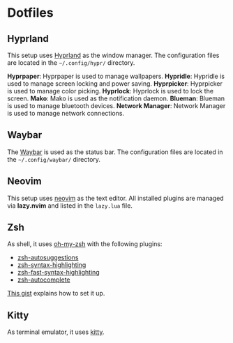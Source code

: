 # Dotfiles

## Hyprland

This setup uses [Hyprland](https://hyprland.org/) as the window manager. The configuration files are located in the `~/.config/hypr/` directory.

**Hyprpaper**: Hyprpaper is used to manage wallpapers.
**Hypridle**: Hypridle is used to manage screen locking and power saving.
**Hyprpicker**: Hyprpicker is used to manage color picking.
**Hyprlock**: Hyprlock is used to lock the screen.
**Mako**: Mako is used as the notification daemon.
**Blueman**: Blueman is used to manage bluetooth devices.
**Network Manager**: Network Manager is used to manage network connections.

## Waybar

The [Waybar](https://github.com/Alexays/Waybar/) is used as the status bar. The configuration files are located in the `~/.config/waybar/` directory.

## Neovim

This setup uses [neovim](https://neovim.io/) as the text editor.  All installed plugins are managed via **lazy.nvim** and listed in the `lazy.lua` file.

## Zsh

As shell, it uses [oh-my-zsh](https://ohmyz.sh/) with the following plugins:
- [zsh-autosuggestions](https://github.com/zsh-users/zsh-autosuggestions.git)
- [zsh-syntax-highlighting](https://github.com/zsh-users/zsh-syntax-highlighting.git)
- [zsh-fast-syntax-highlighting](https://github.com/zdharma-continuum/fast-syntax-highlighting.git)
- [zsh-autocomplete](https://github.com/marlonrichert/zsh-autocomplete.git)

[This gist](https://gist.github.com/n1snt/454b879b8f0b7995740ae04c5fb5b7df) explains how to set it up.

## Kitty

As terminal emulator, it uses [kitty](https://sw.kovidgoyal.net/kitty/). 
<!-- The colorscheme is nord, thanks to the [connorholyday](https://github.com/connorholyday/nord-kitty) repository. -->

